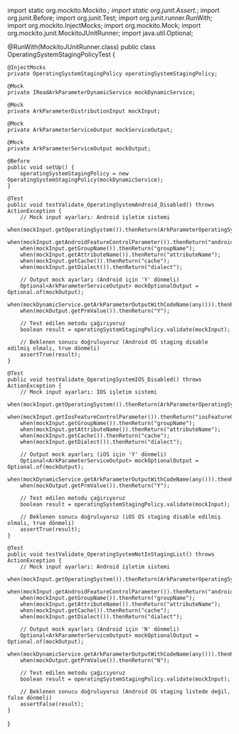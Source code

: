 import static org.mockito.Mockito.*;
import static org.junit.Assert.*;
import org.junit.Before;
import org.junit.Test;
import org.junit.runner.RunWith;
import org.mockito.InjectMocks;
import org.mockito.Mock;
import org.mockito.junit.MockitoJUnitRunner;
import java.util.Optional;

@RunWith(MockitoJUnitRunner.class)
public class OperatingSystemStagingPolicyTest {

    @InjectMocks
    private OperatingSystemStagingPolicy operatingSystemStagingPolicy;

    @Mock
    private IReadArkParameterDynamicService mockDynamicService;

    @Mock
    private ArkParameterDistributionInput mockInput;

    @Mock
    private ArkParameterServiceOutput mockServiceOutput;

    @Mock
    private ArkParameterServiceOutput mockOutput;

    @Before
    public void setUp() {
        operatingSystemStagingPolicy = new OperatingSystemStagingPolicy(mockDynamicService);
    }

    @Test
    public void testValidate_OperatingSystemAndroid_Disabled() throws ActionException {
        // Mock input ayarları: Android işletim sistemi
        when(mockInput.getOperatingSystem()).thenReturn(ArkParameterOperatingSystemType.AND);
        when(mockInput.getAndroidFeatureControlParameter()).thenReturn("androidFeatureControlParam");
        when(mockInput.getGroupName()).thenReturn("groupName");
        when(mockInput.getAttributeName()).thenReturn("attributeName");
        when(mockInput.getCache()).thenReturn("cache");
        when(mockInput.getDialect()).thenReturn("dialect");

        // Output mock ayarları (Android için 'Y' dönmeli)
        Optional<ArkParameterServiceOutput> mockOptionalOutput = Optional.of(mockOutput);
        when(mockDynamicService.getArkParameterOutputWithCodeName(any())).thenReturn(mockOptionalOutput);
        when(mockOutput.getPrmValue()).thenReturn("Y");

        // Test edilen metodu çağırıyoruz
        boolean result = operatingSystemStagingPolicy.validate(mockInput);

        // Beklenen sonucu doğruluyoruz (Android OS staging disable edilmiş olmalı, true dönmeli)
        assertTrue(result);
    }

    @Test
    public void testValidate_OperatingSystemIOS_Disabled() throws ActionException {
        // Mock input ayarları: IOS işletim sistemi
        when(mockInput.getOperatingSystem()).thenReturn(ArkParameterOperatingSystemType.IOS);
        when(mockInput.getIosFeatureControlParameter()).thenReturn("iosFeatureControlParam");
        when(mockInput.getGroupName()).thenReturn("groupName");
        when(mockInput.getAttributeName()).thenReturn("attributeName");
        when(mockInput.getCache()).thenReturn("cache");
        when(mockInput.getDialect()).thenReturn("dialect");

        // Output mock ayarları (iOS için 'Y' dönmeli)
        Optional<ArkParameterServiceOutput> mockOptionalOutput = Optional.of(mockOutput);
        when(mockDynamicService.getArkParameterOutputWithCodeName(any())).thenReturn(mockOptionalOutput);
        when(mockOutput.getPrmValue()).thenReturn("Y");

        // Test edilen metodu çağırıyoruz
        boolean result = operatingSystemStagingPolicy.validate(mockInput);

        // Beklenen sonucu doğruluyoruz (iOS OS staging disable edilmiş olmalı, true dönmeli)
        assertTrue(result);
    }

    @Test
    public void testValidate_OperatingSystemNotInStagingList() throws ActionException {
        // Mock input ayarları: Android işletim sistemi
        when(mockInput.getOperatingSystem()).thenReturn(ArkParameterOperatingSystemType.AND);
        when(mockInput.getAndroidFeatureControlParameter()).thenReturn("androidFeatureControlParam");
        when(mockInput.getGroupName()).thenReturn("groupName");
        when(mockInput.getAttributeName()).thenReturn("attributeName");
        when(mockInput.getCache()).thenReturn("cache");
        when(mockInput.getDialect()).thenReturn("dialect");

        // Output mock ayarları (Android için 'N' dönmeli)
        Optional<ArkParameterServiceOutput> mockOptionalOutput = Optional.of(mockOutput);
        when(mockDynamicService.getArkParameterOutputWithCodeName(any())).thenReturn(mockOptionalOutput);
        when(mockOutput.getPrmValue()).thenReturn("N");

        // Test edilen metodu çağırıyoruz
        boolean result = operatingSystemStagingPolicy.validate(mockInput);

        // Beklenen sonucu doğruluyoruz (Android OS staging listede değil, false dönmeli)
        assertFalse(result);
    }
}
